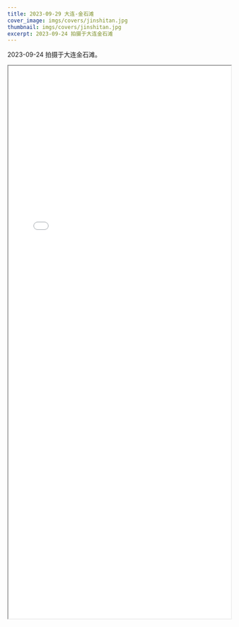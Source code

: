 ```yaml
---
title: 2023-09-29 大连-金石滩
cover_image: imgs/covers/jinshitan.jpg
thumbnail: imgs/covers/jinshitan.jpg
excerpt: 2023-09-24 拍摄于大连金石滩
---
```


2023-09-24 拍摄于大连金石滩。

<script data-swup-reload-script>
function resizelframe() var iframe =
document.getElementByld("mylframe"):var iframeHeiaht =
iframe.contentWindow.document.body.scrollHeight; iframe.height = iframeHeight;
</script>
<iframe id="mylframe"
height=1250px width=100% scrolling=no
src="/htmls/20230930_jinshitan_masonry.html"
onload="resizelframe()"></iframe>